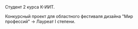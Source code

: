 <p>Студент 2 курса К-ИИТ.</p>
Конкурсный проект для областного фестиваля дизайна "Мир профессий" -> Лауреат I степени.
